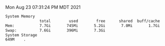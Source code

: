 Mon Aug 23 07:31:24 PM MDT 2021
```bash
System Memory
               total        used        free      shared  buff/cache   available
Mem:           7.7Gi       745Mi       5.2Gi       7.0Mi       1.7Gi       6.6Gi
Swap:          7.6Gi       396Mi       7.3Gi
System Storage
649M	.
```
```bash
